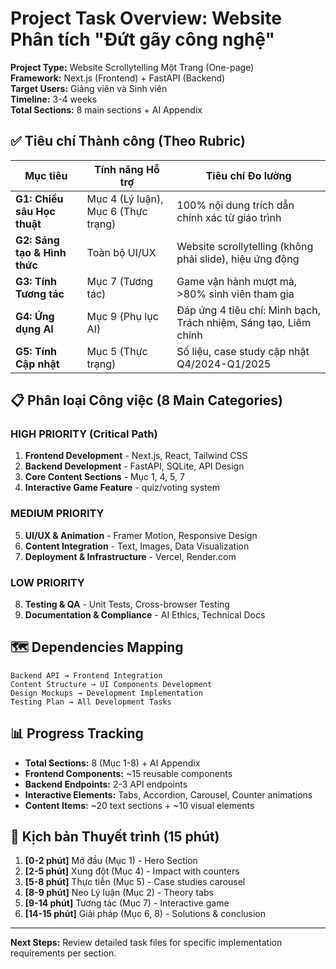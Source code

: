 # Project Task Overview: Website Phân tích "Đứt gãy công nghệ"

**Project Type:** Website Scrollytelling Một Trang (One-page)  
**Framework:** Next.js (Frontend) + FastAPI (Backend)  
**Target Users:** Giảng viên và Sinh viên  
**Timeline:** 3-4 weeks  
**Total Sections:** 8 main sections + AI Appendix

## ✅ Tiêu chí Thành công (Theo Rubric)

| Mục tiêu | Tính năng Hỗ trợ | Tiêu chí Đo lường |
|---|---|---|
| **G1: Chiều sâu Học thuật** | Mục 4 (Lý luận), Mục 6 (Thực trạng) | 100% nội dung trích dẫn chính xác từ giáo trình |
| **G2: Sáng tạo & Hình thức** | Toàn bộ UI/UX | Website scrollytelling (không phải slide), hiệu ứng động |
| **G3: Tính Tương tác** | Mục 7 (Tương tác) | Game vận hành mượt mà, >80% sinh viên tham gia |
| **G4: Ứng dụng AI** | Mục 9 (Phụ lục AI) | Đáp ứng 4 tiêu chí: Minh bạch, Trách nhiệm, Sáng tạo, Liêm chính |
| **G5: Tính Cập nhật** | Mục 5 (Thực trạng) | Số liệu, case study cập nhật Q4/2024-Q1/2025 |

## 📋 Phân loại Công việc (8 Main Categories)

### **HIGH PRIORITY (Critical Path)**
1. **Frontend Development** - Next.js, React, Tailwind CSS
2. **Backend Development** - FastAPI, SQLite, API Design  
3. **Core Content Sections** - Mục 1, 4, 5, 7
4. **Interactive Game Feature** - quiz/voting system

### **MEDIUM PRIORITY**
5. **UI/UX & Animation** - Framer Motion, Responsive Design
6. **Content Integration** - Text, Images, Data Visualization
7. **Deployment & Infrastructure** - Vercel, Render.com

### **LOW PRIORITY**
8. **Testing & QA** - Unit Tests, Cross-browser Testing
9. **Documentation & Compliance** - AI Ethics, Technical Docs

## 🗺️ Dependencies Mapping

```
Backend API → Frontend Integration
Content Structure → UI Components Development  
Design Mockups → Development Implementation
Testing Plan → All Development Tasks
```

## 📊 Progress Tracking

- **Total Sections:** 8 (Mục 1-8) + AI Appendix
- **Frontend Components:** ~15 reusable components
- **Backend Endpoints:** 2-3 API endpoints
- **Interactive Elements:** Tabs, Accordion, Carousel, Counter animations
- **Content Items:** ~20 text sections + ~10 visual elements

## 🚀 Kịch bản Thuyết trình (15 phút)

1. **[0-2 phút]** Mở đầu (Mục 1) - Hero Section
2. **[2-5 phút]** Xung đột (Mục 4) - Impact with counters
3. **[5-8 phút]** Thực tiễn (Mục 5) - Case studies carousel
4. **[8-9 phút]** Neo Lý luận (Mục 2) - Theory tabs
5. **[9-14 phút]** Tương tác (Mục 7) - Interactive game
6. **[14-15 phút]** Giải pháp (Mục 6, 8) - Solutions & conclusion

---

**Next Steps:** Review detailed task files for specific implementation requirements per section.
